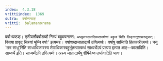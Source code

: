 ```yaml
---
index:  4.3.18
vrittiindex:  1369
sutra:  वर्षाभ्यष्ठक्
vritti:  balamanorama 
---
```


वर्षाभ्यष्ठक्। तृतीयर्तौवर्षाशब्दौ नित्यं बहुवचनान्तः, `अप्सुमनःसमासिकतावर्षाणां बहुत्व'मिति लिङ्गानुशासनसूत्रात्। `स्त्रिया प्रावृट् स्त्रियां भूम्नि वर्षाः' इत्यमरः। वर्षाशब्दाजाताद्यर्थे ठगित्यर्थः। वर्षाषु साध्विति हितकारीत्यर्थः। ननु `तत्र साधु'रिति साध्वधिकारस्य शेषाधिकारबहुर्भूतत्वात्कथं साध्वर्थेऽयं प्रत्यय इत्यत आह--कालादिति। साध्वर्थे इति। साध्वर्थेऽपि ठगित्यर्थः। अस्य जाताद्यर्थेषु शैषिकेष्वन्तर्भावादिति भावः। 

